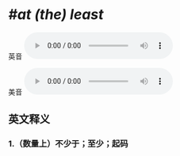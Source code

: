 # ***\#at (the) least*** 
英音
<audio src="./media/at (the) least1_AAC.aac" controls="controls"></audio>

美音
<audio src="./media/at (the) least2_AAC.aac" controls="controls"></audio>



  

英文释义
---
### 1.**（数量上）不少于；至少；起码**  


